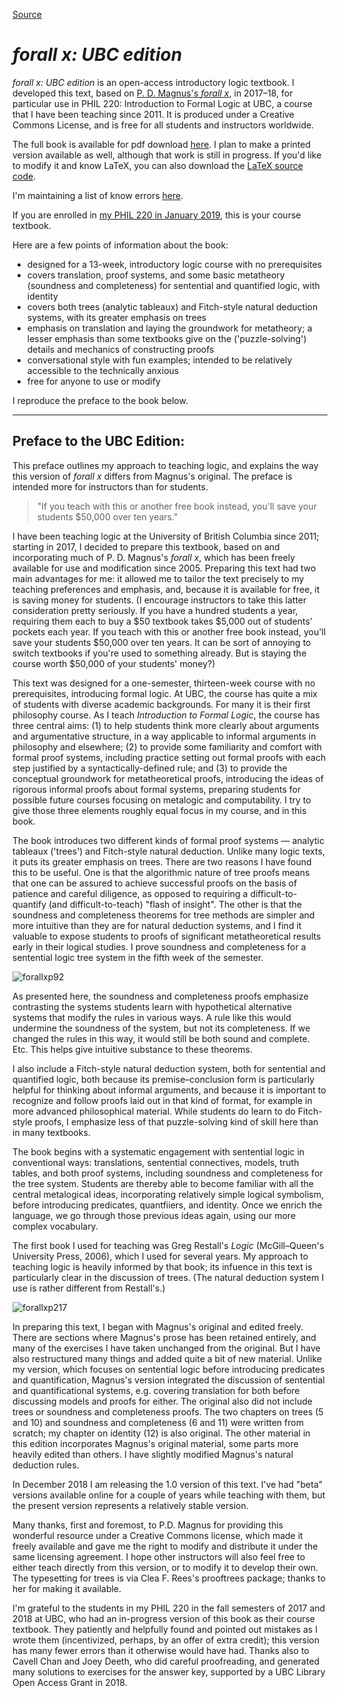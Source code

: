 
[Source](http://jichikawa.net/forall-x-ubc-edition/ "Permalink to forall x: UBC edition — Jonathan Jenkins Ichikawa")

# _forall x: UBC edition_

_forall x: UBC edition_ is an open-access introductory logic textbook. I developed this text, based on [P. D. Magnus's _forall x_][16], in 2017–18, for particular use in PHIL 220: Introduction to Formal Logic at UBC, a course that I have been teaching since 2011. It is produced under a Creative Commons License, and is free for all students and instructors worldwide.

The full book is available for pdf download [here][17]. I plan to make a printed version available as well, although that work is still in progress. If you'd like to modify it and know LaTeX, you can also download the [LaTeX source code][18].

I'm maintaining a list of know errors [here][19].

If you are enrolled in [my PHIL 220 in January 2019][20], this is your course textbook.

Here are a few points of information about the book:

* designed for a 13-week, introductory logic course with no prerequisites
* covers translation, proof systems, and some basic metatheory (soundness and completeness) for sentential and quantified logic, with identity
* covers both trees (analytic tableaux) and Fitch-style natural deduction systems, with its greater emphasis on trees
* emphasis on translation and laying the groundwork for metatheory; a lesser emphasis than some textbooks give on the ('puzzle-solving') details and mechanics of constructing proofs
* conversational style with fun examples; intended to be relatively accessible to the technically anxious
* free for anyone to use or modify

I reproduce the preface to the book below.

* * *

## Preface to the UBC Edition:

This preface outlines my approach to teaching logic, and explains the way this version of _forall x_ differs from Magnus's original. The preface is intended more for instructors than for students.

> &#34;If you teach with this or another free book instead, you'll save your students $50,000 over ten years.&#34;

I have been teaching logic at the University of British Columbia since 2011; starting in 2017, I decided to prepare this textbook, based on and incorporating much of P. D. Magnus's _forall x_, which has been freely available for use and modification since 2005. Preparing this text had two main advantages for me: it allowed me to tailor the text precisely to my teaching preferences and emphasis, and, because it is available for free, it is saving money for students. (I encourage instructors to take this latter consideration pretty seriously. If you have a hundred students a year, requiring them each to buy a $50 textbook takes $5,000 out of students' pockets each year. If you teach with this or another free book instead, you'll save your students $50,000 over ten years. It can be sort of annoying to switch textbooks if you're used to something already. But is staying the course worth $50,000 of your students' money?)

This text was designed for a one-semester, thirteen-week course with no prerequisites, introducing formal logic. At UBC, the course has quite a mix of students with diverse academic backgrounds. For many it is their first philosophy course. As I teach _Introduction to Formal Logic_, the course has three central aims: (1) to help students think more clearly about arguments and argumentative structure, in a way applicable to informal arguments in philosophy and elsewhere; (2) to provide some familiarity and comfort with formal proof systems, including practice setting out formal proofs with each step justified by a syntactically-defined rule; and (3) to provide the conceptual groundwork for metatheoretical proofs, introducing the ideas of rigorous informal proofs about formal systems, preparing students for possible future courses focusing on metalogic and computability. I try to give those three elements roughly equal focus in my course, and in this book.

The book introduces two different kinds of formal proof systems — analytic tableaux ('trees') and Fitch-style natural deduction. Unlike many logic texts, it puts its greater emphasis on trees. There are two reasons I have found this to be useful. One is that the algorithmic nature of tree proofs means that one can be assured to achieve successful proofs on the basis of patience and careful diligence, as opposed to requiring a difficult-to-quantify (and difficult-to-teach) "flash of insight". The other is that the soundness and completeness theorems for tree methods are simpler and more intuitive than they are for natural deduction systems, and I find it valuable to expose students to proofs of significant metatheoretical results early in their logical studies. I prove soundness and completeness for a sentential logic tree system in the fifth week of the semester. 

![forallxp92][21]

As presented here, the soundness and completeness proofs emphasize contrasting the systems students learn with hypothetical alternative systems that modify the rules in various ways. A rule like this would undermine the soundness of the system, but not its completeness. If we changed the rules in this way, it would still be both sound and complete. Etc. This helps give intuitive substance to these theorems.

I also include a Fitch-style natural deduction system, both for sentential and quantified logic, both because its premise–conclusion form is particularly helpful for thinking about informal arguments, and because it is important to recognize and follow proofs laid out in that kind of format, for example in more advanced philosophical material. While students do learn to do Fitch-style proofs, I emphasize less of that puzzle-solving kind of skill here than in many textbooks.

The book begins with a systematic engagement with sentential logic in conventional ways: translations, sentential connectives, models, truth tables, and both proof systems, including soundness and completeness for the tree system. Students are thereby able to become familiar with all the central metalogical ideas, incorporating relatively simple logical symbolism, before introducing predicates, quantfiiers, and identity. Once we enrich the language, we go through those previous ideas again, using our more complex vocabulary.

The first book I used for teaching was Greg Restall's _Logic_ (McGill–Queen's University Press, 2006), which I used for several years. My approach to teaching logic is heavily informed by that book; its infuence in this text is particularly clear in the discussion of trees. (The natural deduction system I use is rather different from Restall's.)

![forallxp217][22]

In preparing this text, I began with Magnus's original and edited freely. There are sections where Magnus's prose has been retained entirely, and many of the exercises I have taken unchanged from the original. But I have also restructured many things and added quite a bit of new material. Unlike my version, which focuses on sentential logic before introducing predicates and quantification, Magnus's version integrated the discussion of sentential and quantificational systems, e.g. covering translation for both before discussing models and proofs for either. The original also did not include trees or soundness and completeness proofs. The two chapters on trees (5 and 10) and soundness and completeness (6 and 11) were written from scratch; my chapter on identity (12) is also original. The other material in this edition incorporates Magnus's original material, some parts more heavily edited than others. I have slightly modified Magnus's natural deduction rules.

In December 2018 I am releasing the 1.0 version of this text. I've had "beta" versions available online for a couple of years while teaching with them, but the present version represents a relatively stable version.

Many thanks, first and foremost, to P.D. Magnus for providing this wonderful resource under a Creative Commons license, which made it freely available and gave me the right to modify and distribute it under the same licensing agreement. I hope other instructors will also feel free to either teach directly from this version, or to modify it to develop their own. The typesetting for trees is via Clea F. Rees's prooftrees package; thanks to her for making it available.

I'm grateful to the students in my PHIL 220 in the fall semesters of 2017 and 2018 at UBC, who had an in-progress version of this book as their course textbook. They patiently and helpfully found and pointed out mistakes as I wrote them (incentivized, perhaps, by an offer of extra credit); this version has many fewer errors than it otherwise would have had. Thanks also to Cavell Chan and Joey Deeth, who did careful proofreading, and generated many solutions to exercises for the answer key, supported by a UBC Library Open Access Grant in 2018.

[1]: http://jichikawa.net/
[2]: http://jichikawa.net/research/
[3]: http://jichikawa.net/contextualising-knowledge/
[4]: http://jichikawa.net/contextualismhandbook/
[5]: http://jichikawa.net/epistemology-and-rape-culture/
[6]: http://jichikawa.net/teaching/
[7]: http://jichikawa.net/forall-x-ubc-edition/
[8]: http://jichikawa.net/photography/
[9]: http://jichikawa.net/personal/
[10]: http://jichikawa.net/singing/
[11]: http://jichikawa.net/contact/
[12]: http://www.youtube.com/channel/UCoArmRPUSLD2DCf5znwP_-g
[13]: https://twitter.com/jichikawa
[14]: http://www.facebook.com/10100755301541461
[15]: https://www.flickr.com/people/jichikawa/
[16]: https://www.fecundity.com/logic/
[17]: https://philpapers.org/rec/MAGFXU
[18]: http://jichikawa.net/s/forallx-ubc-sourcecode-10.zip
[19]: http://bit.ly/forallx-errors
[20]: http://bit.ly/phil220
[21]: https://static1.squarespace.com/static/555e10cde4b0c3b8337f5e3d/t/5c27f9406d2a73e6a9a28d82/1546123627110/forallxp92
[22]: https://static1.squarespace.com/static/555e10cde4b0c3b8337f5e3d/t/5c27f9fbaa4a995f08a1eff7/1546123787522/forallxp217 
